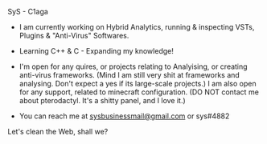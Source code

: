SyS - C1aga
- I am currently working on Hybrid Analytics, running & inspecting VSTs, Plugins & "Anti-Virus" Softwares. 

- Learning C++ & C - Expanding my knowledge!

- I'm open for any quires, or projects relating to Analyising, or creating anti-virus frameworks. (Mind I am still very shit at frameworks and analysing. Don't expect a yes if its large-scale projects.) I am also open for any support, related to minecraft configuration. (DO NOT contact me about pterodactyl. It's a shitty panel, and I love it.)

- You can reach me at sysbusinessmail@gmail.com or sys#4882


Let's clean the Web, shall we?
